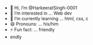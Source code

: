 - 👋 Hi, I’m @HarkeeratSingh-0001
- 👀 I’m interested in ... Web dev
- 🌱 I’m currently learning ... html, css, c
- 😄 Pronouns: ... his/him
- ⚡ Fun fact: ... friendly
- endly

<!---
HarkeeratSingh-0001/HarkeeratSingh-0001 is a ✨ special ✨ repository because its `README.md` (this file) appears on your GitHub profile.
You can click the Preview link to take a look at your changes.
--->
